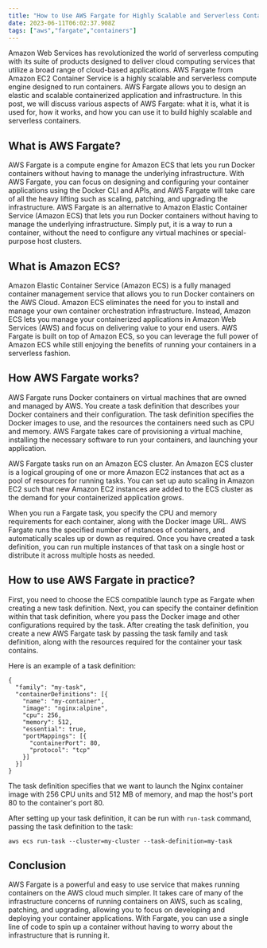 ```yaml
---
title: "How to Use AWS Fargate for Highly Scalable and Serverless Containers"
date: 2023-06-11T06:02:37.908Z
tags: ["aws","fargate","containers"]
---
```



Amazon Web Services has revolutionized the world of serverless computing with its suite of products designed to deliver cloud computing services that utilize a broad range of cloud-based applications. AWS Fargate from Amazon EC2 Container Service is a highly scalable and serverless compute engine designed to run containers. AWS Fargate allows you to design an elastic and scalable containerized application and infrastructure. In this post, we will discuss various aspects of AWS Fargate: what it is, what it is used for, how it works, and how you can use it to build highly scalable and serverless containers.

## What is AWS Fargate?

AWS Fargate is a compute engine for Amazon ECS that lets you run Docker containers without having to manage the underlying infrastructure. With AWS Fargate, you can focus on designing and configuring your container applications using the Docker CLI and APIs, and AWS Fargate will take care of all the heavy lifting such as scaling, patching, and upgrading the infrastructure. AWS Fargate is an alternative to Amazon Elastic Container Service (Amazon ECS) that lets you run Docker containers without having to manage the underlying infrastructure. Simply put, it is a way to run a container, without the need to configure any virtual machines or special-purpose host clusters.

## What is Amazon ECS?

Amazon Elastic Container Service (Amazon ECS) is a fully managed container management service that allows you to run Docker containers on the AWS Cloud. Amazon ECS eliminates the need for you to install and manage your own container orchestration infrastructure. Instead, Amazon ECS lets you manage your containerized applications in Amazon Web Services (AWS) and focus on delivering value to your end users. AWS Fargate is built on top of Amazon ECS, so you can leverage the full power of Amazon ECS while still enjoying the benefits of running your containers in a serverless fashion.

## How AWS Fargate works?

AWS Fargate runs Docker containers on virtual machines that are owned and managed by AWS. You create a task definition that describes your Docker containers and their configuration. The task definition specifies the Docker images to use, and the resources the containers need such as CPU and memory. AWS Fargate takes care of provisioning a virtual machine, installing the necessary software to run your containers, and launching your application.

AWS Fargate tasks run on an Amazon ECS cluster. An Amazon ECS cluster is a logical grouping of one or more Amazon EC2 instances that act as a pool of resources for running tasks. You can set up auto scaling in Amazon EC2 such that new Amazon EC2 instances are added to the ECS cluster as the demand for your containerized application grows.

When you run a Fargate task, you specify the CPU and memory requirements for each container, along with the Docker image URL. AWS Fargate runs the specified number of instances of containers, and automatically scales up or down as required. Once you have created a task definition, you can run multiple instances of that task on a single host or distribute it across multiple hosts as needed.

## How to use AWS Fargate in practice?

First, you need to choose the ECS compatible launch type as Fargate when creating a new task definition. Next, you can specify the container definition within that task definition, where you pass the Docker image and other configurations required by the task. After creating the task definition, you create a new AWS Fargate task by passing the task family and task definition, along with the resources required for the container your task contains.

Here is an example of a task definition:

```
{
  "family": "my-task",
  "containerDefinitions": [{
    "name": "my-container",
    "image": "nginx:alpine",
    "cpu": 256,
    "memory": 512,
    "essential": true,
    "portMappings": [{
      "containerPort": 80,
      "protocol": "tcp"
    }]
  }]
}
```

The task definition specifies that we want to launch the Nginx container image with 256 CPU units and 512 MB of memory, and map the host's port 80 to the container's port 80.

After setting up your task definition, it can be run with `run-task` command, passing the task definition to the task:

```
aws ecs run-task --cluster=my-cluster --task-definition=my-task
```

## Conclusion

AWS Fargate is a powerful and easy to use service that makes running containers on the AWS cloud much simpler. It takes care of many of the infrastructure concerns of running containers on AWS, such as scaling, patching, and upgrading, allowing you to focus on developing and deploying your container applications. With Fargate, you can use a single line of code to spin up a container without having to worry about the infrastructure that is running it.